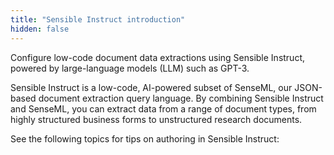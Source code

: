 ```yaml
---
title: "Sensible Instruct introduction"
hidden: false
---
```


Configure low-code document data extractions using Sensible Instruct, powered by large-language models (LLM) such as GPT-3. 

Sensible Instruct is a low-code, AI-powered subset of SenseML, our JSON-based document extraction query language. By combining Sensible Instruct and SenseML, you can extract data from a range of document types, from highly structured business forms to unstructured research documents.

See the following topics for tips on authoring in Sensible Instruct:



